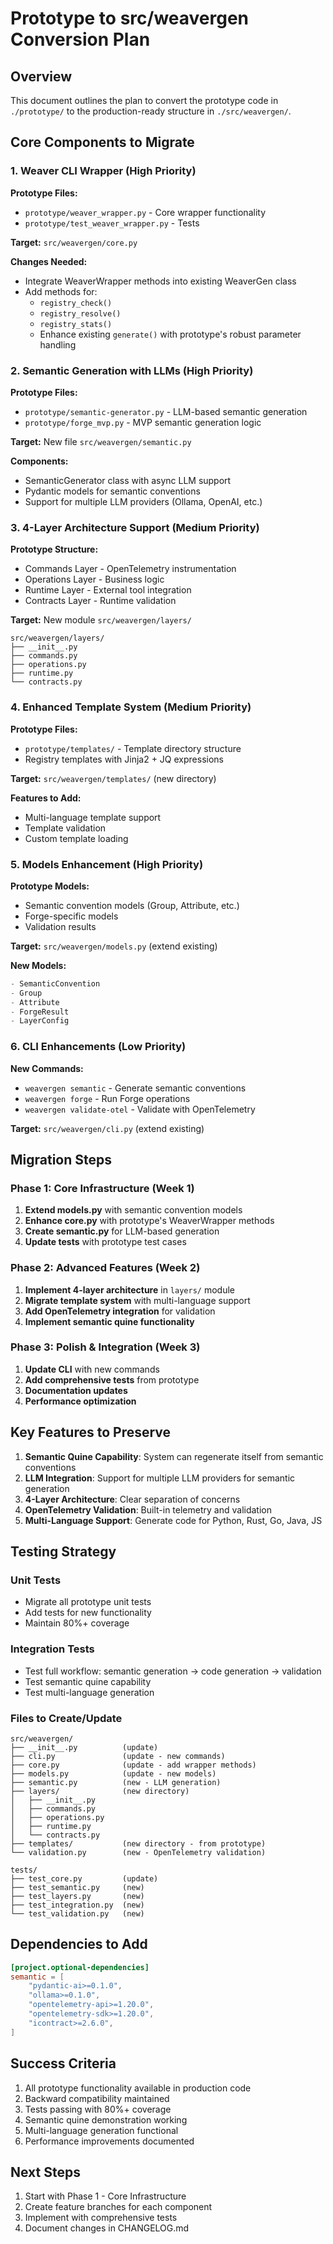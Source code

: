 # Prototype to src/weavergen Conversion Plan

## Overview
This document outlines the plan to convert the prototype code in `./prototype/` to the production-ready structure in `./src/weavergen/`.

## Core Components to Migrate

### 1. Weaver CLI Wrapper (High Priority)
**Prototype Files:**
- `prototype/weaver_wrapper.py` - Core wrapper functionality
- `prototype/test_weaver_wrapper.py` - Tests

**Target:** `src/weavergen/core.py`

**Changes Needed:**
- Integrate WeaverWrapper methods into existing WeaverGen class
- Add methods for:
  - `registry_check()`
  - `registry_resolve()`
  - `registry_stats()`
  - Enhance existing `generate()` with prototype's robust parameter handling

### 2. Semantic Generation with LLMs (High Priority)
**Prototype Files:**
- `prototype/semantic-generator.py` - LLM-based semantic generation
- `prototype/forge_mvp.py` - MVP semantic generation logic

**Target:** New file `src/weavergen/semantic.py`

**Components:**
- SemanticGenerator class with async LLM support
- Pydantic models for semantic conventions
- Support for multiple LLM providers (Ollama, OpenAI, etc.)

### 3. 4-Layer Architecture Support (Medium Priority)
**Prototype Structure:**
- Commands Layer - OpenTelemetry instrumentation
- Operations Layer - Business logic
- Runtime Layer - External tool integration
- Contracts Layer - Runtime validation

**Target:** New module `src/weavergen/layers/`
```
src/weavergen/layers/
├── __init__.py
├── commands.py
├── operations.py
├── runtime.py
└── contracts.py
```

### 4. Enhanced Template System (Medium Priority)
**Prototype Files:**
- `prototype/templates/` - Template directory structure
- Registry templates with Jinja2 + JQ expressions

**Target:** `src/weavergen/templates/` (new directory)

**Features to Add:**
- Multi-language template support
- Template validation
- Custom template loading

### 5. Models Enhancement (High Priority)
**Prototype Models:**
- Semantic convention models (Group, Attribute, etc.)
- Forge-specific models
- Validation results

**Target:** `src/weavergen/models.py` (extend existing)

**New Models:**
```python
- SemanticConvention
- Group
- Attribute
- ForgeResult
- LayerConfig
```

### 6. CLI Enhancements (Low Priority)
**New Commands:**
- `weavergen semantic` - Generate semantic conventions
- `weavergen forge` - Run Forge operations
- `weavergen validate-otel` - Validate with OpenTelemetry

**Target:** `src/weavergen/cli.py` (extend existing)

## Migration Steps

### Phase 1: Core Infrastructure (Week 1)
1. **Extend models.py** with semantic convention models
2. **Enhance core.py** with prototype's WeaverWrapper methods
3. **Create semantic.py** for LLM-based generation
4. **Update tests** with prototype test cases

### Phase 2: Advanced Features (Week 2)
1. **Implement 4-layer architecture** in `layers/` module
2. **Migrate template system** with multi-language support
3. **Add OpenTelemetry integration** for validation
4. **Implement semantic quine functionality**

### Phase 3: Polish & Integration (Week 3)
1. **Update CLI** with new commands
2. **Add comprehensive tests** from prototype
3. **Documentation updates**
4. **Performance optimization**

## Key Features to Preserve

1. **Semantic Quine Capability**: System can regenerate itself from semantic conventions
2. **LLM Integration**: Support for multiple LLM providers for semantic generation
3. **4-Layer Architecture**: Clear separation of concerns
4. **OpenTelemetry Validation**: Built-in telemetry and validation
5. **Multi-Language Support**: Generate code for Python, Rust, Go, Java, JS

## Testing Strategy

### Unit Tests
- Migrate all prototype unit tests
- Add tests for new functionality
- Maintain 80%+ coverage

### Integration Tests
- Test full workflow: semantic generation → code generation → validation
- Test semantic quine capability
- Test multi-language generation

### Files to Create/Update

```
src/weavergen/
├── __init__.py          (update)
├── cli.py               (update - new commands)
├── core.py              (update - add wrapper methods)
├── models.py            (update - new models)
├── semantic.py          (new - LLM generation)
├── layers/              (new directory)
│   ├── __init__.py
│   ├── commands.py
│   ├── operations.py
│   ├── runtime.py
│   └── contracts.py
├── templates/           (new directory - from prototype)
└── validation.py        (new - OpenTelemetry validation)

tests/
├── test_core.py         (update)
├── test_semantic.py     (new)
├── test_layers.py       (new)
├── test_integration.py  (new)
└── test_validation.py   (new)
```

## Dependencies to Add

```toml
[project.optional-dependencies]
semantic = [
    "pydantic-ai>=0.1.0",
    "ollama>=0.1.0",
    "opentelemetry-api>=1.20.0",
    "opentelemetry-sdk>=1.20.0",
    "icontract>=2.6.0",
]
```

## Success Criteria

1. All prototype functionality available in production code
2. Backward compatibility maintained
3. Tests passing with 80%+ coverage
4. Semantic quine demonstration working
5. Multi-language generation functional
6. Performance improvements documented

## Next Steps

1. Start with Phase 1 - Core Infrastructure
2. Create feature branches for each component
3. Implement with comprehensive tests
4. Document changes in CHANGELOG.md